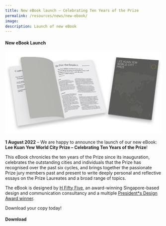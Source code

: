 ```yaml
---
title: New eBook launch – Celebrating Ten Years of the Prize
permalink: /resources/news/new-ebook/
image: 
description: Launch of new eBook 
---
```


#### **New eBook Launch**

![Celebrating Ten Years of the Prize](/images/features/2022/lky-book.png/)

**1 August 2022** – We are happy to announce the launch of our new eBook: **Lee Kuan Yew World City Prize – Celebrating Ten Years of the Prize**! 

This eBook chronicles the ten years of the Prize since its inauguration, celebrates the outstanding cities and individuals that the Prize has recognised over the past six cycles, and brings together the passionate Prize jury members past and present to write deeply personal and reflective essays on the Prize Laureates and a broad range of topics. 

The eBook is designed by [H Fifty Five](https://www.h55studio.com), an award-winning Singapore-based design and communication consultancy and a multiple [President*s Design Award winner](https://pda.designsingapore.org/presidents-design-award/award-recipients/2012/hanson-ho.html). 

Download your copy today! 

#### **Download**


